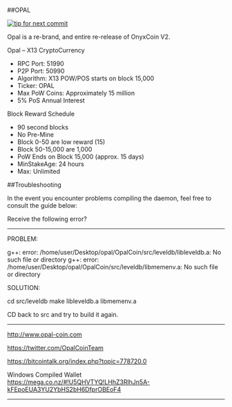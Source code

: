 ##OPAL

[![tip for next commit](https://tip4commit.com/projects/43119.svg)](https://tip4commit.com/github/OpalCoin/OpalCoin)

Opal is a re-brand, and entire re-release of OnyxCoin V2.

Opal – X13 CryptoCurrency
* RPC Port: 51990
* P2P Port: 50990
* Algorithm: X13 POW/POS starts on block 15,000
* Ticker: OPAL
* Max PoW Coins: Approximately 15 million
* 5% PoS Annual Interest

Block Reward Schedule
* 90 second blocks
* No Pre-Mine
* Block 0-50 are low reward (15)
* Block 50-15,000 are 1,000
* PoW Ends on Block 15,000 (approx. 15 days)
* MinStakeAge: 24 hours
* Max: Unlimited

##Troubleshooting

In the event you encounter problems compiling the daemon, feel free to consult the guide below:

Receive the following error?

------------------------------------------

PROBLEM:

g++: error: /home/user/Desktop/opal/OpalCoin/src/leveldb/libleveldb.a: No such file or directory
g++: error: /home/user/Desktop/opal/OpalCoin/src/leveldb/libmemenv.a: No such file or directory

SOLUTION:

cd src/leveldb
make libleveldb.a libmemenv.a

CD back to src and try to build it again.

------------------------------------------

http://www.opal-coin.com

https://twitter.com/OpalCoinTeam

https://bitcointalk.org/index.php?topic=778720.0

Windows Compiled Wallet
https://mega.co.nz/#!U5QHVTYQ!LHhZ3RlhJn5A-kFEpoEUA3YU2YbHS2bH6DfprOBEoF4

------------------------------------------


